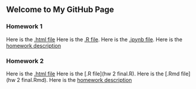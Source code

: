 ## Welcome to My GitHub Page

### Homework 1
Here is the [.html file](hw_1.html)
Here is the [.R file](hw_1.R).
Here is the [.ipynb file](hw_1.ipynb).
Here is the [homework description](IE360_Spring22_HW1.pdf)

### Homework 2
Here is the [.html file](hw-2-final.html)
Here is the [.R file](hw 2 final.R).
Here is the [.Rmd file](hw 2 final.Rmd).
Here is the [homework description](IE360_Spring22_HW2.pdf)
